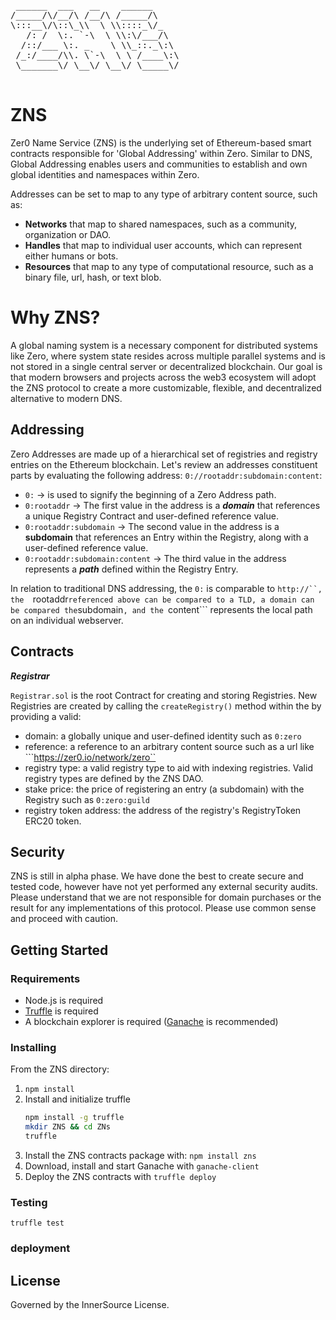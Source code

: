 <pre>
 ______  ___   __    ______ 
/_____/\/__/\ /__/\ /_____/\
\:::__\/\::\_\\  \ \\::::_\/_
   /: /  \:. `-\  \ \\:\/___/\
  /::/___ \:. _    \ \\_::._\:\
 /_:/____/\\. \`-\  \ \ /____\:\
 \_______\/ \__\/ \__\/ \_____\/   

</pre>

# ZNS

Zer0 Name Service (ZNS) is the underlying set of Ethereum-based smart contracts responsible for 'Global Addressing' within Zero. Similar to DNS, Global Addressing enables users and communities to establish and own global identities and namespaces within Zero. 

Addresses can be set to map to any type of arbitrary content source, such as:

- **Networks** that map to shared namespaces, such as a community, organization or DAO. 
- **Handles** that map to individual user accounts, which can represent either humans or bots.
- **Resources** that map to any type of computational resource, such as a binary file, url, hash, or text blob. 

# Why ZNS?

A global naming system is a necessary component for distributed systems like Zero, where system state resides across multiple parallel systems and is not stored in a single central server or decentralized blockchain. Our goal is that modern browsers and projects across the web3 ecosystem will adopt the ZNS protocol to create a more customizable, flexible, and decentralized alternative to modern DNS.
 
## Addressing

Zero Addresses are made up of a hierarchical set of registries and registry entries on the Ethereum blockchain. Let's review an addresses constituent parts by evaluating the following address: ```0://rootaddr:subdomain:content```:

- ```0:``` -> is used to signify the beginning of a Zero Address path.
- ```0:rootaddr``` -> The first value in the address is a ***domain*** that references a unique Registry Contract and user-defined reference value.
- ```0:rootaddr:subdomain``` -> The second value in the address is a **subdomain** that references an Entry within the Registry, along with a user-defined reference value.
- ```0:rootaddr:subdomain:content``` -> The third value in the address represents a ***path*** defined within the Registry Entry.

In relation to traditional DNS addressing, the ```0:``` is comparable to ```http://``, the  ```rootaddr``` referenced above can be compared to a TLD, a domain can be compared the ```subdomain```, and the ```content``` represents the local path on an individual webserver. 

## Contracts

***Registrar***

  ```Registrar.sol``` is the root Contract for creating and storing Registries. New Registries are created by calling the ```createRegistry()``` method within the by providing a valid:
   - domain: a globally unique and user-defined identity such as ```0:zero```
   - reference: a reference to an arbitrary content source such as a url like ```https://zer0.io/network/zero``
   - registry type: a valid registry type to aid with indexing registries. Valid registry types are defined by the ZNS DAO.
   - stake price: the price of registering an entry (a subdomain) with the Registry such as ```0:zero:guild```
   - registry token address: the address of the registry's RegistryToken ERC20 token.

## Security

ZNS is still in alpha phase. We have done the best to create secure and tested code, however have not yet performed any external security audits. Please understand that we are not responsible for domain purchases or the result for any implementations of this protocol. Please use common sense and proceed with caution. 

## Getting Started

### Requirements 

- Node.js is required
- [Truffle](https://github.com/ConsenSys/truffle) is required
- A blockchain explorer is required ([Ganache](https://www.trufflesuite.com/ganache) is recommended)

### Installing 

From the ZNS directory:

1. ```npm install```
2. Install and initialize truffle
   ```sh
   npm install -g truffle
   mkdir ZNS && cd ZNs
   truffle
   ```
3. Install the ZNS contracts package with: ```npm install zns```
4. Download, install and start Ganache with ```ganache-client```
5. Deploy the ZNS contracts with ```truffle deploy```

### Testing

```truffle test```

### deployment



## License

Governed by the InnerSource License.